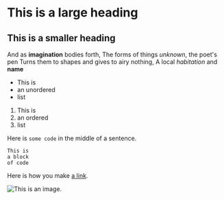 # This is a large heading

## This is a smaller heading

And as **imagination** bodies forth,
The forms of things *unknown*, the poet's pen
Turns them to shapes and gives to airy nothing,
A local *habitation* and **name**

- This is 
- an unordered
- list

1. This is 
2. an ordered
3. list

Here is `some code` in the middle of a sentence.

```
This is 
a block
of code
```

Here is how you make [a link](https://www.wikipedia.org/).

![This is an image.](https://github.com/yihui/xaringan/releases/download/v0.0.2/karl-moustache.jpg)


